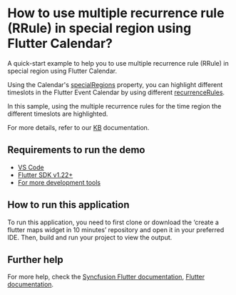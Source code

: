 # How to use multiple recurrence rule (RRule) in special region using Flutter Calendar?

A quick-start example to help you to use multiple recurrence rule (RRule) in special region using Flutter Calendar.

Using the Calendar's [specialRegions](https://help.syncfusion.com/flutter/calendar/timslot-views#%22special-time-regions%22) property, you can highlight different timeslots in the Flutter Event Calendar by using different [recurrenceRules](https://pub.dev/documentation/syncfusion_flutter_calendar/latest/calendar/TimeRegion/recurrenceRule.html).

In this sample, using the multiple recurrence rules for the time region the different timeslots are highlighted.

For more details, refer to our [KB](https://www.syncfusion.com/kb/11730/how-to-use-multiple-recurrence-rule-rrule-in-special-region-using-flutter-calendar) documentation.

## Requirements to run the demo
* [VS Code](https://code.visualstudio.com/download)
* [Flutter SDK v1.22+](https://flutter.dev/docs/development/tools/sdk/overview)
* [For more development tools](https://flutter.dev/docs/development/tools/devtools/overview)

## How to run this application
To run this application, you need to first clone or download the ‘create a flutter maps widget in 10 minutes’ repository and open it in your preferred IDE. Then, build and run your project to view the output.

## Further help
For more help, check the [Syncfusion Flutter documentation](https://help.syncfusion.com/flutter/introduction/overview),
 [Flutter documentation](https://flutter.dev/docs/get-started/install).